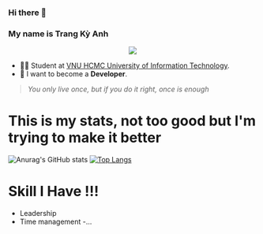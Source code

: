 ### Hi there 👋
### My name is Trang Kỳ Anh
<p align="center">
   <a href="https://www.uit.edu.vn/">
      <img src="https://github.com/nam0403/nam0403/blob/main/mygif.gif" border="none">
   </a>
</p>

- :man_student: Student at [VNU HCMC University of Information Technology](https://www.uit.edu.vn/).
- :dart: I want to become a **Developer**.
 > *You only live once, but if you do it right, once is enough*
# This is my stats, not too good but I'm trying to make it better
![Anurag's GitHub stats](https://github-readme-stats.vercel.app/api?username=AllieInJune04&show_icons=true&theme=radical)
[![Top Langs](https://github-readme-stats.vercel.app/api/top-langs/?username=AllieInJune04&layout=compact)](https://github.com/anuraghazra/github-readme-stats)

# Skill I Have !!!
- Leadership
- Time management
-...
